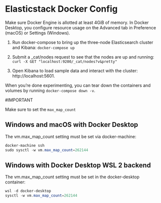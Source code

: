 # Elasticstack Docker Config
Make sure Docker Engine is allotted at least 4GiB of memory. In Docker Desktop, you configure resource usage on the Advanced tab in Preference (macOS) or Settings (Windows).
1. Run docker-compose to bring up the three-node Elasticsearch cluster and Kibana: `docker-compose up`

2. Submit a _cat/nodes request to see that the nodes are up and running: `curl -X GET "localhost:9200/_cat/nodes?v&pretty"`

3. Open Kibana to load sample data and interact with the cluster: http://localhost:5601.

When you’re done experimenting, you can tear down the containers and volumes by running `docker-compose down -v`.

#IMPORTANT

Make sure to set the `max_map_count`

## Windows and macOS with Docker Desktop

The vm.max_map_count setting must be set via docker-machine:
```powershell
docker-machine ssh
sudo sysctl -w vm.max_map_count=262144
```

## Windows with Docker Desktop WSL 2 backend

The vm.max_map_count setting must be set in the docker-desktop container:
```powershell
wsl -d docker-desktop
sysctl -w vm.max_map_count=262144
```